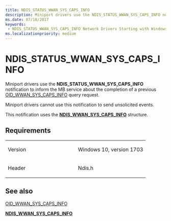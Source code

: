 ```yaml
---
title: NDIS_STATUS_WWAN_SYS_CAPS_INFO
description: Miniport drivers use the NDIS_STATUS_WWAN_SYS_CAPS_INFO notification to inform the MB service about the completion of a previous OID_WWAN_SYS_CAPS_INFO query request.
ms.date: 07/18/2017
keywords:
 - NDIS_STATUS_WWAN_SYS_CAPS_INFO Network Drivers Starting with Windows Vista
ms.localizationpriority: medium
---
```


# NDIS\_STATUS\_WWAN\_SYS\_CAPS\_INFO


Miniport drivers use the **NDIS\_STATUS\_WWAN\_SYS\_CAPS\_INFO** notification to inform the MB service about the completion of a previous [OID\_WWAN\_SYS\_CAPS\_INFO](./oid-wwan-sys-caps.md) query request.

Miniport drivers cannot use this notification to send unsolicited events.

This notification uses the [**NDIS\_WWAN\_SYS\_CAPS\_INFO**](/windows-hardware/drivers/ddi/ndiswwan/ns-ndiswwan-_ndis_wwan_sys_caps_info) structure.

Requirements
------------

<table>
<colgroup>
<col width="50%" />
<col width="50%" />
</colgroup>
<tbody>
<tr class="odd">
<td><p>Version</p></td>
<td><p>Windows 10, version 1703</p></td>
</tr>
<tr class="even">
<td><p>Header</p></td>
<td>Ndis.h</td>
</tr>
</tbody>
</table>

## See also


[OID\_WWAN\_SYS\_CAPS\_INFO](./oid-wwan-sys-caps.md)

[**NDIS\_WWAN\_SYS\_CAPS\_INFO**](/windows-hardware/drivers/ddi/ndiswwan/ns-ndiswwan-_ndis_wwan_sys_caps_info)

 

